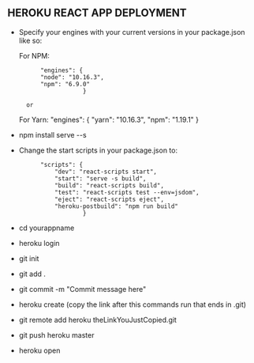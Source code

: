 ## HEROKU REACT APP DEPLOYMENT

* Specify your engines with your current versions in your package.json like so:

    For NPM:

            "engines": {
            "node": "10.16.3",
            "npm": "6.9.0"
                        }

        or

    For Yarn:
            "engines": {
            "yarn": "10.16.3",
            "npm": "1.19.1"
                        }

* npm install serve --s

* Change the start scripts in your package.json to:

            "scripts": {
                "dev": "react-scripts start",
                "start": "serve -s build",
                "build": "react-scripts build",
                "test": "react-scripts test --env=jsdom",
                "eject": "react-scripts eject",
                "heroku-postbuild": "npm run build"
                        }

* cd yourappname

* heroku login

* git init

* git add .

* git commit -m "Commit message here"

* heroku create (copy the link after this commands run that ends in .git)

* git remote add heroku theLinkYouJustCopied.git

* git push heroku master

* heroku open
